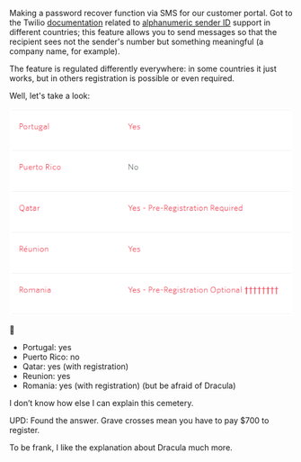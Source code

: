 ﻿Making a password recover function via SMS for our customer portal. Got to the Twilio [documentation](https://support.twilio.com/hc/en-us/articles/223133767-International-support-for-Alphanumeric-Sender-ID) related to [alphanumeric sender ID](https://www.twilio.com/docs/glossary/what-alphanumeric-sender-id) support in different countries; this feature allows you to send messages so that the recipient sees not the sender's number but something meaningful (a company name, for example).

The feature is regulated differently everywhere: in some countries it just works, but in others registration is possible or even required.

Well, let's take a look:

![Screenshot](twilio.png)

🤔

- Portugal: yes
- Puerto Rico: no
- Qatar: yes (with registration)
- Reunion: yes
- Romania: yes (with registration) (but be afraid of Dracula)

I don’t know how else I can explain this cemetery.

UPD: Found the answer. Grave crosses mean you have to pay $700 to register.

To be frank, I like the explanation about Dracula much more.